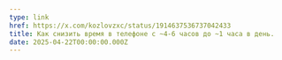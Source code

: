 ```yaml
---
type: link
href: https://x.com/kozlovzxc/status/1914637536737042433
title: Как снизить время в телефоне с ~4-6 часов до ~1 часа в день.
date: 2025-04-22T00:00:00.000Z
---
```

